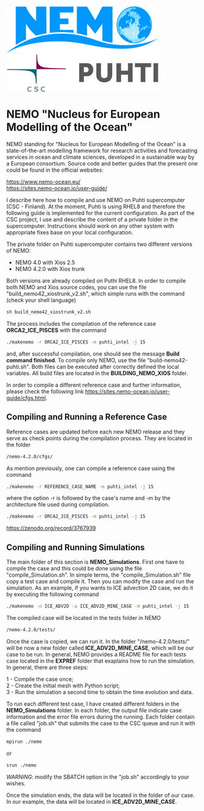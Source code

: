 <img src = "
https://github.com/macinj1/nemo-4.2.0_Puhti/blob/main/figs/Nemo_Logo.png" width = "400"><img src = "https://github.com/macinj1/nemo-4.2.0_Puhti/blob/main/figs/Puhti_logo.png" width = "400">

# NEMO "Nucleus for European Modelling of the Ocean"

NEMO standing for "Nucleus for European Modelling of the Ocean" is a state-of-the-art modelling framework for research activities and forecasting services in ocean and climate sciences, developed in a sustainable way by a European consortium. Source code and better guides that the present one could be found in the official websites: 

https://www.nemo-ocean.eu/ \
https://sites.nemo-ocean.io/user-guide/

I describe here how to compile and use NEMO on Puhti supercomputer (CSC - Finland). At the moment, Puhti is using RHEL8 and therefore the following guide is implemented for the current configuration. As part of the CSC project, I use and describe the content of a private folder in the supercomputer. Instructions should work on any other system with appropriate fixes base on your local configuration. 

The private folder on Puhti supercomputer contains two different versions of NEMO:

- NEMO 4.0 with Xios 2.5
- NEMO 4.2.0 with Xios trunk

Both versions are already compiled on Puthi RHEL8. In order to compile both NEMO and Xios source codes, you can use the file "build_nemo42_xiostrunk_v2.sh", which simple runs with the command (check your shell language)

```sh
sh build_nemo42_xiostrunk_v2.sh
```

The process includes the compilation of the reference case **ORCA2_ICE_PISCES** with the command 

```sh
./makenemo -r ORCA2_ICE_PISCES -m puhti_intel -j 15
```

and, after successful compilation, one should see the message **Build command finished**. To compile only NEMO, use the file "build-nemo42-puhti.sh". Both files can be executed after correctly defined the local variables. All build files are located in the **BUILDING_NEMO_XIOS** folder.

In order to compile a different reference case and further information, please check the following link https://sites.nemo-ocean.io/user-guide/cfgs.html.

## Compiling and Running a Reference Case

Reference cases are updated before each new NEMO release and they serve as check points during the compilation process. They are located in the folder 

```sh
/nemo-4.2.0/cfgs/
```

As mention previously, one can compile a reference case using the command 

```sh
./makenemo -r REFERENCE_CASE_NAME -m puhti_intel -j 15
```

where the option -r is followed by the case's name and -m by the architecture file used during compilation. 

```sh
./makenemo -r ORCA2_ICE_PISCES -m puhti_intel -j 15
```

https://zenodo.org/record/3767939

## Compiling and Running Simulations

The main folder of this section is **NEMO_Simulations**. First one have to compile the case and this could be done using the file "compile_Simulation.sh". 
In simple terms, the "compile_Simulation.sh" file copy a test case and compile it. Then you can modify the case and run the simulation. As an example, if you wants to ICE advection 2D case, we do it by executing the following command 

```sh
./makenemo -n ICE_ADV2D -a ICE_ADV2D_MINE_CASE -m puhti_intel -j 15
```

The compiled case will be located in the tests folder in NEMO 

```sh
/nemo-4.2.0/tests/
```

Once the case is copied, we can run it. In the folder "/nemo-4.2.0/tests/" will be now a new folder called **ICE_ADV2D_MINE_CASE**, which will be our case to be run. 
In general, NEMO provides a README file for each tests case located in the **EXPREF** folder that exaplains how to run the simulation. In general, there are three steps: 

1 - Compile the case once; \
2 - Create the initial mesh with Python script; \
3 - Run the simulation a second time to obtain the time evolution and data. 

To run each different test case, I have created different folders in the **NEMO_Simulations** folder. In each folder, the output file indicate case information and the error file errors during the running. Each folder contain a file called "job.sh" that submits the case to the CSC queue and run it with the command  

```sh
mpirun ./nemo 
```
or 
```sh
srun ./nemo 
```

_WARNING_: modify the SBATCH option in the "job.sh" accordingly to your wishes. 

Once the simulation ends, the data will be located in the folder of our case. In our example, the data will be located in **ICE_ADV2D_MINE_CASE**. 

